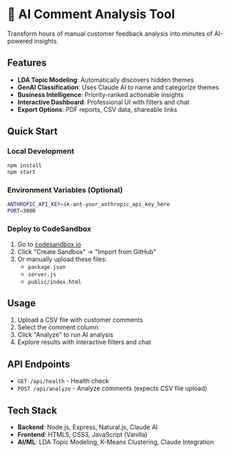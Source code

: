 # 🚀 AI Comment Analysis Tool

Transform hours of manual customer feedback analysis into minutes of AI-powered insights.

## Features

- **LDA Topic Modeling**: Automatically discovers hidden themes
- **GenAI Classification**: Uses Claude AI to name and categorize themes
- **Business Intelligence**: Priority-ranked actionable insights
- **Interactive Dashboard**: Professional UI with filters and chat
- **Export Options**: PDF reports, CSV data, shareable links

## Quick Start

### Local Development
```bash
npm install
npm start
```

### Environment Variables (Optional)
```bash
ANTHROPIC_API_KEY=sk-ant-your_anthropic_api_key_here
PORT=3000
```

### Deploy to CodeSandbox

1. Go to [codesandbox.io](https://codesandbox.io)
2. Click "Create Sandbox" → "Import from GitHub"
3. Or manually upload these files:
   - `package.json`
   - `server.js`
   - `public/index.html`

## Usage

1. Upload a CSV file with customer comments
2. Select the comment column
3. Click "Analyze" to run AI analysis
4. Explore results with interactive filters and chat

## API Endpoints

- `GET /api/health` - Health check
- `POST /api/analyze` - Analyze comments (expects CSV file upload)

## Tech Stack

- **Backend**: Node.js, Express, Natural.js, Claude AI
- **Frontend**: HTML5, CSS3, JavaScript (Vanilla)
- **AI/ML**: LDA Topic Modeling, K-Means Clustering, Claude Integration